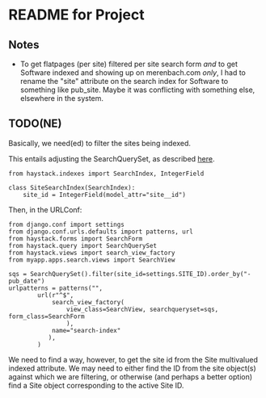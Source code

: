 # README for Project

## Notes
- To get flatpages (per site) filtered per site search form *and* to get Software indexed and showing up on merenbach.com *only*, I had to rename the "site" attribute on the search index for Software to something like pub_site.  Maybe it was conflicting with something else, elsewhere in the system.

## TODO(NE)
Basically, we need(ed) to filter the sites being indexed.

This entails adjusting the SearchQuerySet, as described [here](http://stackoverflow.com/questions/6138604/how-to-django-haystack-multisite).

    from haystack.indexes import SearchIndex, IntegerField
    
    class SiteSearchIndex(SearchIndex):
        site_id = IntegerField(model_attr="site__id")

Then, in the URLConf:

    from django.conf import settings
    from django.conf.urls.defaults import patterns, url
    from haystack.forms import SearchForm
    from haystack.query import SearchQuerySet
    from haystack.views import search_view_factory
    from myapp.apps.search.views import SearchView
    
    sqs = SearchQuerySet().filter(site_id=settings.SITE_ID).order_by("-pub_date")
    urlpatterns = patterns("",
            url(r"^$",
                search_view_factory(
                    view_class=SearchView, searchqueryset=sqs, form_class=SearchForm
                    ),
                name="search-index"
               ),
            )

We need to find a way, however, to get the site id from the Site multivalued indexed attribute.  We may need to either find the ID from the site object(s) against which we are filtering, or otherwise (and perhaps a better option) find a Site object corresponding to the active Site ID.
